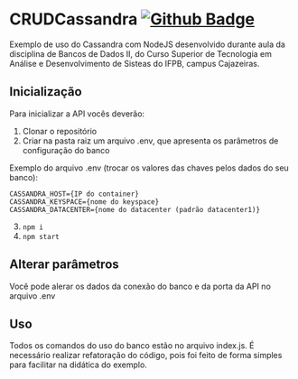 # CRUDCassandra [![Github Badge](https://img.shields.io/badge/YouTube-FF0000?style=for-the-badge&logo=youtube&logoColor=white&link=https://youtu.be/iia0JWov7VQ)](https://youtu.be/iia0JWov7VQ)

Exemplo de uso do Cassandra com NodeJS desenvolvido durante aula da disciplina de Bancos de Dados II, do Curso Superior de Tecnologia em Análise e Desenvolvimento de Sisteas do IFPB, campus Cajazeiras.

## Inicialização
Para inicializar a API vocês deverão:
1. Clonar o repositório
2. Criar na pasta raiz um arquivo .env, que apresenta os parâmetros de configuração do banco

Exemplo do arquivo .env (trocar os valores das chaves pelos dados do seu banco):
```
CASSANDRA_HOST={IP do container}
CASSANDRA_KEYSPACE={nome do keyspace}
CASSANDRA_DATACENTER={nome do datacenter (padrão datacenter1)}
```

3. ```npm i```
4. ```npm start```

## Alterar parâmetros
Você pode alerar os dados da conexão do banco e da porta da API no arquivo .env

## Uso
Todos os comandos do uso do banco estão no arquivo index.js. É necessário realizar refatoração do código, pois foi feito de forma simples para facilitar na didática do exemplo.
